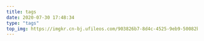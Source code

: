```yaml
---
title: tags
date: 2020-07-30 17:48:34
type: "tags"
top_img: https://imgkr.cn-bj.ufileos.com/903826b7-8d4c-4525-9eb9-50082b5abdb6.png
---
```

